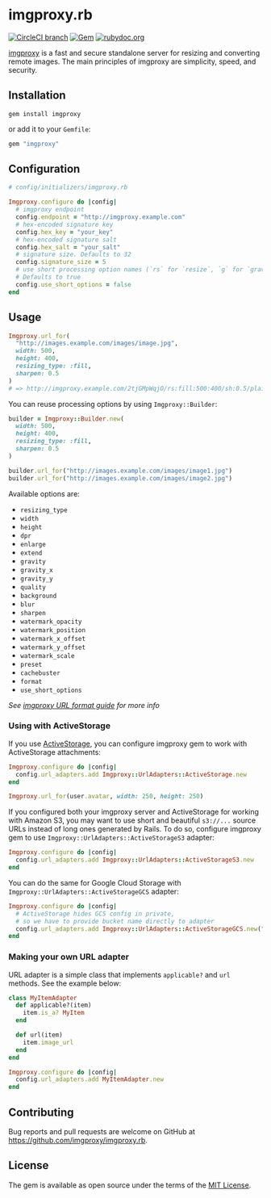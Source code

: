 # imgproxy.rb

[![CircleCI branch](https://img.shields.io/circleci/project/github/imgproxy/imgproxy.rb/master.svg?style=for-the-badge)](https://circleci.com/gh/imgproxy/imgproxy.rb) [![Gem](https://img.shields.io/gem/v/imgproxy.svg?style=for-the-badge)](https://rubygems.org/gems/imgproxy) [![rubydoc.org](https://img.shields.io/badge/rubydoc-reference-blue.svg?style=for-the-badge)](https://www.rubydoc.info/gems/imgproxy/)

[imgproxy](https://github.com/DarthSim/imgproxy) is a fast and secure standalone server for resizing and converting remote images. The main principles of imgproxy are simplicity, speed, and security.

## Installation

```
gem install imgproxy
```

or add it to your `Gemfile`:

```ruby
gem "imgproxy"
```

## Configuration

```ruby
# config/initializers/imgproxy.rb

Imgproxy.configure do |config|
  # imgproxy endpoint
  config.endpoint = "http://imgproxy.example.com"
  # hex-encoded signature key
  config.hex_key = "your_key"
  # hex-encoded signature salt
  config.hex_salt = "your_salt"
  # signature size. Defaults to 32
  config.signature_size = 5
  # use short processing option names (`rs` for `resize`, `g` for `gravity`, etc).
  # Defaults to true
  config.use_short_options = false
end
```

## Usage

```ruby
Imgproxy.url_for(
  "http://images.example.com/images/image.jpg",
  width: 500,
  height: 400,
  resizing_type: :fill,
  sharpen: 0.5
)
# => http://imgproxy.example.com/2tjGMpWqjO/rs:fill:500:400/sh:0.5/plain/http://images.example.com/images/image.jpg
```

You can reuse processing options by using `Imgproxy::Builder`:

```ruby
builder = Imgproxy::Builder.new(
  width: 500,
  height: 400,
  resizing_type: :fill,
  sharpen: 0.5
)

builder.url_for("http://images.example.com/images/image1.jpg")
builder.url_for("http://images.example.com/images/image2.jpg")
```

Available options are:

* `resizing_type`
* `width`
* `height`
* `dpr`
* `enlarge`
* `extend`
* `gravity`
* `gravity_x`
* `gravity_y`
* `quality`
* `background`
* `blur`
* `sharpen`
* `watermark_opacity`
* `watermark_position`
* `watermark_x_offset`
* `watermark_y_offset`
* `watermark_scale`
* `preset`
* `cachebuster`
* `format`
* `use_short_options`

_See [imgproxy URL format guide](https://github.com/DarthSim/imgproxy/blob/master/docs/generating_the_url_advanced.md) for more info_

### Using with ActiveStorage

If you use [ActiveStorage](https://guides.rubyonrails.org/active_storage_overview.html), you can configure imgproxy gem to work with ActiveStorage attachments:

```ruby
Imgproxy.configure do |config|
  config.url_adapters.add Imgproxy::UrlAdapters::ActiveStorage.new
end

Imgproxy.url_for(user.avatar, width: 250, height: 250)
```

If you configured both your imgproxy server and ActiveStorage for working with Amazon S3, you may want to use short and beautiful `s3://...` source URLs instead of long ones generated by Rails. To do so, configure imgproxy gem to use `Imgproxy::UrlAdapters::ActiveStorageS3` adapter:

```ruby
Imgproxy.configure do |config|
  config.url_adapters.add Imgproxy::UrlAdapters::ActiveStorageS3.new
end
```

You can do the same for Google Cloud Storage with `Imgproxy::UrlAdapters::ActiveStorageGCS` adapter:

```ruby
Imgproxy.configure do |config|
  # ActiveStorage hides GCS config in private,
  # so we have to provide bucket name directly to adapter
  config.url_adapters.add Imgproxy::UrlAdapters::ActiveStorageGCS.new("my_bucket")
end
```

### Making your own URL adapter

URL adapter is a simple class that implements `applicable?` and `url` methods. See the example below:

```ruby
class MyItemAdapter
  def applicable?(item)
    item.is_a? MyItem
  end

  def url(item)
    item.image_url
  end
end

Imgproxy.configure do |config|
  config.url_adapters.add MyItemAdapter.new
end
```

## Contributing

Bug reports and pull requests are welcome on GitHub at https://github.com/imgproxy/imgproxy.rb.

## License
The gem is available as open source under the terms of the [MIT License](http://opensource.org/licenses/MIT).
